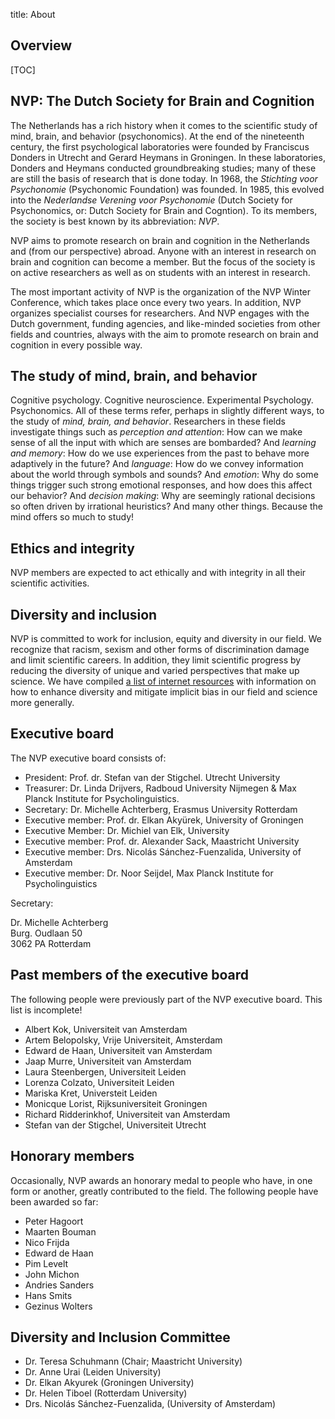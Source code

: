 title: About

## Overview

[TOC]

## NVP: The Dutch Society for Brain and Cognition

The Netherlands has a rich history when it comes to the scientific study of mind, brain, and behavior (psychonomics). At the end of the nineteenth century, the first psychological laboratories were founded by Franciscus Donders in Utrecht and Gerard Heymans in Groningen. In these laboratories, Donders and Heymans conducted groundbreaking studies; many of these are still the basis of research that is done today. In 1968, the *Stichting voor Psychonomie* (Psychonomic Foundation) was founded. In 1985, this evolved into the *Nederlandse Verening voor Psychonomie* (Dutch Society for Psychonomics, or: Dutch Society for Brain and Cogntion). To its members, the society is best known by its abbreviation: *NVP*.

NVP aims to promote research on brain and cognition in the Netherlands and (from our perspective) abroad. Anyone with an interest in research on brain and cognition can become a member. But the focus of the society is on active researchers as well as on students with an interest in research.

The most important activity of NVP is the organization of the NVP Winter Conference, which takes place once every two years. In addition, NVP organizes specialist courses for researchers. And NVP engages with the Dutch government, funding agencies, and like-minded societies from other fields and countries, always with the aim to promote research on brain and cognition in every possible way.


## The study of mind, brain, and behavior

Cognitive psychology. Cognitive neuroscience. Experimental Psychology. Psychonomics. All of these terms refer, perhaps in slightly different ways, to the study of *mind, brain, and behavior*. Researchers in these fields investigate things such as *perception and attention*: How can we make sense of all the input with which are senses are bombarded? And *learning and memory*: How do we use experiences from the past to behave more adaptively in the future? And *language*: How do we convey information about the world through symbols and sounds? And *emotion*: Why do some things trigger such strong emotional responses, and how does this affect our behavior? And *decision making*: Why are seemingly rational decisions so often driven by irrational heuristics? And many other things. Because the mind offers so much to study!


## Ethics and integrity

NVP members are expected to act ethically and with integrity in all their scientific activities.


## Diversity and inclusion

NVP is committed to work for inclusion, equity and diversity in our field. We recognize that racism, sexism and other forms of discrimination damage and limit scientific careers. In addition, they limit scientific progress by reducing the diversity of unique and varied perspectives that make up science. We have compiled [a list of internet resources](/diversity) with information on how to enhance diversity and mitigate implicit bias in our field and science more generally.


## Executive board

The NVP executive board consists of:

- President: Prof. dr. Stefan van der Stigchel. Utrecht University 
- Treasurer: Dr. Linda Drijvers, Radboud University Nijmegen & Max Planck Institute for Psycholinguistics. 
- Secretary: Dr. Michelle Achterberg, Erasmus University Rotterdam
- Executive member: Prof. dr. Elkan Akyürek, University of Groningen
- Executive Member: Dr. Michiel van Elk, University
- Executive member: Prof. dr. Alexander Sack, Maastricht University
- Executive member: Drs. Nicolás Sánchez-Fuenzalida, University of Amsterdam
- Executive member: Dr. Noor Seijdel, Max Planck Institute for Psycholinguistics


Secretary:

Dr. Michelle Achterberg  <br />
Burg. Oudlaan 50  <br />
3062 PA Rotterdam


## Past members of the executive board

The following people were previously part of the NVP executive board. This list is incomplete!

- Albert Kok, Universiteit van Amsterdam
- Artem Belopolsky, Vrije Universiteit, Amsterdam
- Edward de Haan, Universiteit van Amsterdam
- Jaap Murre, Universiteit van Amsterdam
- Laura Steenbergen, Universiteit Leiden
- Lorenza Colzato, Universiteit Leiden
- Mariska Kret, Universteit Leiden
- Monicque Lorist, Rijksuniversiteit Groningen
- Richard Ridderinkhof, Universiteit van Amsterdam
- Stefan van der Stigchel, Universiteit Utrecht


## Honorary members

Occasionally, NVP awards an honorary medal to people who have, in one form or another, greatly contributed to the field. The following people have been awarded so far:

- Peter Hagoort
- Maarten Bouman
- Nico Frijda
- Edward de Haan
- Pim Levelt
- John Michon
- Andries Sanders
- Hans Smits
- Gezinus Wolters


## Diversity and Inclusion Committee

- Dr. Teresa Schuhmann (Chair; Maastricht University)
- Dr. Anne Urai (Leiden University)
- Dr. Elkan Akyurek (Groningen University)
- Dr. Helen Tiboel (Rotterdam University)
- Drs. Nicolás Sánchez-Fuenzalida, (University of Amsterdam)
